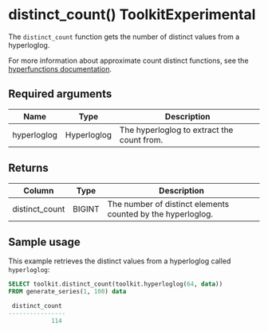 # distinct_count()  <tag type="toolkit">Toolkit</tag><tag type="experimental">Experimental</tag>
The `distinct_count` function gets the number of distinct values from a
hyperloglog.

For more information about approximate count distinct functions, see the
[hyperfunctions documentation][hyperfunctions-approx-count-distincts].

## Required arguments

|Name|Type|Description|
|-|-|-|
|hyperloglog|Hyperloglog|The hyperloglog to extract the count from.|

## Returns

|Column|Type|Description|
|-|-|-|
|distinct_count|BIGINT|The number of distinct elements counted by the hyperloglog.|

## Sample usage
This example retrieves the distinct values from a hyperloglog
called `hyperloglog`:

``` sql
SELECT toolkit.distinct_count(toolkit.hyperloglog(64, data))
FROM generate_series(1, 100) data

 distinct_count
----------------
            114
```


[hyperfunctions-approx-count-distincts]: timescaledb/:currentVersion:/how-to-guides/hyperfunctions/approx-count-distincts/
